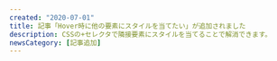 ```yaml
---
created: "2020-07-01"
title: 記事「Hover時に他の要素にスタイルを当てたい」が追加されました
description: CSSの+セレクタで隣接要素にスタイルを当てることで解消できます。
newsCategory: [記事追加]
---
```

